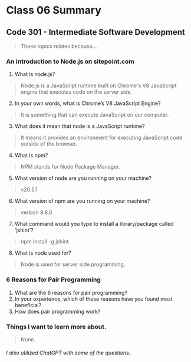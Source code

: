 # Class 06 Summary
## Code 301 - Intermediate Software Development

> These topics relates because...

### An introduction to Node.js on sitepoint.com
1. What is node.js?
> Node.js is a JavaScript runtime built on Chrome's V8 JavaScript engine that executes code on the server side.
2. In your own words, what is Chrome’s V8 JavaScript Engine?
> It is something that can execute JavaScript on our computer.
3. What does it mean that node is a JavaScript runtime?
> It means it provides an environment for executing JavaScript code outside of the browser.
4. What is npm?
> NPM stands for Node Package Manager.
5. What version of node are you running on your machine?
> v20.5.1
6. What version of npm are you running on your machine?
> version 9.8.0
7. What command would you type to install a library/package called ‘jshint’?
> npm install -g jshint
8. What is node used for?
> Node is used for server side programming.

### 6 Reasons for Pair Programming
1. What are the 6 reasons for pair programming?
2. In your experience, which of these reasons have you found most beneficial?
3. How does pair programming work?

### Things I want to learn more about.
> None.


###### I also utilized ChatGPT with some of the questions.